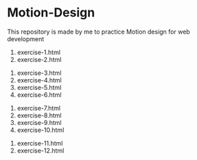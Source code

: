 # Motion-Design
This repository is made by me to practice Motion design for web development

<!-- Adding Video to web page -->
1. exercise-1.html
2. exercise-2.html

<!-- Adding Transitions -->
1. exercise-3.html
2. exercise-4.html
3. exercise-5.html
4. exercise-6.html

<!-- Animating Loaders -->
1. exercise-7.html
2. exercise-8.html
3. exercise-9.html
4. exercise-10.html

<!-- Adding icons -->
1. exercise-11.html
2. exercise-12.html